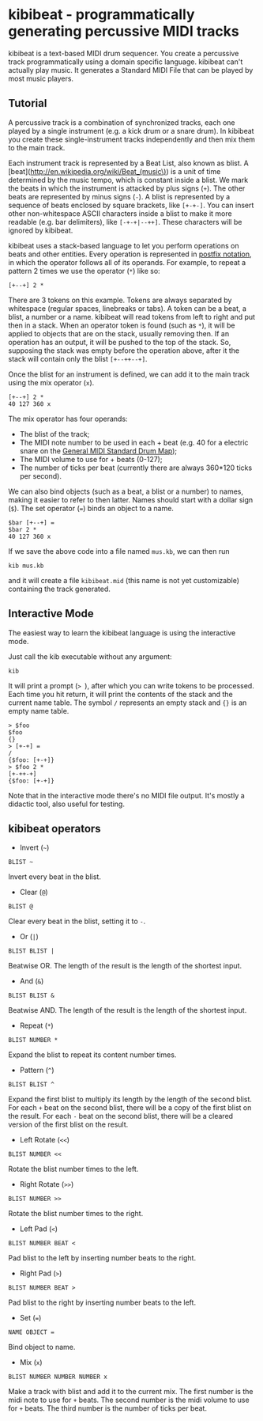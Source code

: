 kibibeat - programmatically generating percussive MIDI tracks
=============================================================

kibibeat is a text-based MIDI drum sequencer. You create a percussive track programmatically using a domain specific language.
kibibeat can't actually play music. It generates a Standard MIDI File that can be played by most music players.

Tutorial
--------

A percussive track is a combination of synchronized tracks, each one played by a single instrument (e.g. a kick drum or a snare drum). In kibibeat you create these single-instrument tracks independently and then mix them to the main track.

Each instrument track is represented by a Beat List, also known as blist. A [beat](http://en.wikipedia.org/wiki/Beat_(music\)) is a unit of time determined by the music tempo, which is constant inside a blist. We mark the beats in which the instrument is attacked by plus signs (`+`). The other beats are represented by minus signs (`-`). A blist is represented by a sequence of beats enclosed by square brackets, like `[+-+-]`. You can insert other non-whitespace ASCII characters inside a blist to make it more readable (e.g. bar delimiters), like `[-+-+|--++]`. These characters will be ignored by kibibeat.

kibibeat uses a stack-based language to let you perform operations on beats and other entities. Every operation is represented in [postfix notation](http://en.wikipedia.org/wiki/Reverse_Polish_notation), in which the operator follows all of its operands. For example, to repeat a pattern 2 times we use the operator (`*`) like so:

```
[+--+] 2 *
```

There are 3 tokens on this example. Tokens are always separated by whitespace (regular spaces, linebreaks or tabs). A token can be a beat, a blist, a number or a name. kibibeat will read tokens from left to right and put then in a stack. When an operator token is found (such as `*`), it will be applied to objects that are on the stack, usually removing then. If an operation has an output, it will be pushed to the top of the stack. So, supposing the stack was empty before the operation above, after it the stack will contain only the blist `[+--++--+]`.

Once the blist for an instrument is defined, we can add it to the main track using the mix operator (`x`).

```
[+--+] 2 *
40 127 360 x
```

The mix operator has four operands:

* The blist of the track;
* The MIDI note number to be used in each + beat (e.g. 40 for a electric snare on the [General MIDI Standard Drum Map](http://en.wikipedia.org/wiki/File:GMStandardDrumMap.gif));
* The MIDI volume to use for + beats (0-127);
* The number of ticks per beat (currently there are always 360*120 ticks per second).

We can also bind objects (such as a beat, a blist or a number) to names, making it easier to refer to then latter. Names should start with a dollar sign (`$`). The set operator (`=`) binds an object to a name.

```
$bar [+--+] =
$bar 2 *
40 127 360 x
```

If we save the above code into a file named `mus.kb`, we can then run

```
kib mus.kb
```

and it will create a file `kibibeat.mid` (this name is not yet customizable) containing the track generated.

Interactive Mode
----------------

The easiest way to learn the kibibeat language is using the interactive mode.

Just call the kib executable without any argument:

```
kib
```

It will print a prompt (`> `), after which you can write tokens to be processed. Each time you hit return, it will print the contents of the stack and the current name table. The symbol `/` represents an empty stack and `{}` is an empty name table.

```
> $foo
$foo
{}
> [+-+] =
/
{$foo: [+-+]}
> $foo 2 *
[+-++-+]
{$foo: [+-+]}
```

Note that in the interactive mode there's no MIDI file output. It's mostly a didactic tool, also useful for testing.

kibibeat operators
------------------

* Invert (`~`)
```
BLIST ~
```
Invert every beat in the blist.

* Clear (`@`)
```
BLIST @
```
Clear every beat in the blist, setting it to `-`.

* Or (`|`)
```
BLIST BLIST |
```
Beatwise OR.
The length of the result is the length of the shortest input.

* And (`&`)
```
BLIST BLIST &
```
Beatwise AND.
The length of the result is the length of the shortest input.

* Repeat (`*`)
```
BLIST NUMBER *
```
Expand the blist to repeat its content number times.

* Pattern (`^`)
```
BLIST BLIST ^
```
Expand the first blist to multiply its length by the length of the second blist.
For each `+` beat on the second blist, there will be a copy of the first blist on the result.
For each `-` beat on the second blist, there will be a cleared version of the first blist on the result.

* Left Rotate (`<<`)
```
BLIST NUMBER <<
```
Rotate the blist number times to the left.

* Right Rotate (`>>`)
```
BLIST NUMBER >>
```
Rotate the blist number times to the right.

* Left Pad (`<`)
```
BLIST NUMBER BEAT <
```
Pad blist to the left by inserting number beats to the right.

* Right Pad (`>`)
```
BLIST NUMBER BEAT >
```
Pad blist to the right by inserting number beats to the left.

* Set (`=`)
```
NAME OBJECT =
```
Bind object to name.

* Mix (`x`)
```
BLIST NUMBER NUMBER NUMBER x
```
Make a track with blist and add it to the current mix.
The first number is the midi note to use for `+` beats.
The second number is the midi volume to use for `+` beats.
The third number is the number of ticks per beat.
